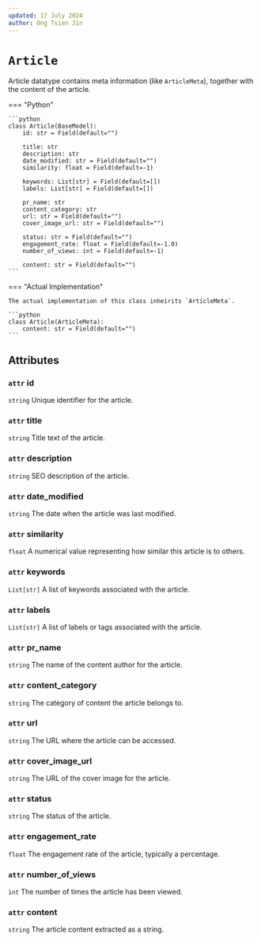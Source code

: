 ```yaml
---
updated: 17 July 2024
author: Ong Tsien Jin
---
```


# `Article`

Article datatype contains meta information (like `ArticleMeta`), together with the content of the article.

=== "Python"

    ```python
    class Article(BaseModel):
        id: str = Field(default="")
    
        title: str
        description: str
        date_modified: str = Field(default="")
        similarity: float = Field(default=-1)
     
        keywords: List[str] = Field(default=[])
        labels: List[str] = Field(default=[])

        pr_name: str
        content_category: str
        url: str = Field(default="")
        cover_image_url: str = Field(default="")
    
        status: str = Field(default="")
        engagement_rate: float = Field(default=-1.0)
        number_of_views: int = Field(default=-1)

        content: str = Field(default="")
    ```

=== "Actual Implementation"

    The actual implementation of this class inheirits `ArticleMeta`.

    ```python
    class Article(ArticleMeta):
        content: str = Field(default="")
    ```

## Attributes

### `attr` id
`string` Unique identifier for the article.

### `attr` title
`string` Title text of the article.

### `attr` description
`string` SEO description of the article.

### `attr` date_modified
`string` The date when the article was last modified.

### `attr` similarity
`float` A numerical value representing how similar this article is to others.

### `attr` keywords
`List[str]` A list of keywords associated with the article.

### `attr` labels
`List[str]` A list of labels or tags associated with the article.

### `attr` pr_name
`string` The name of the content author for the article.

### `attr` content_category
`string` The category of content the article belongs to.

### `attr` url
`string` The URL where the article can be accessed.

### `attr` cover_image_url
`string` The URL of the cover image for the article.

### `attr` status

`string` The status of the article.

### `attr` engagement_rate
`float` The engagement rate of the article, typically a percentage.

### `attr` number_of_views
`int` The number of times the article has been viewed.

### `attr` content
`string` The article content extracted as a string.